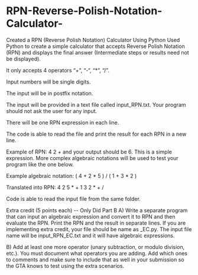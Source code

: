 # RPN-Reverse-Polish-Notation-Calculator-
Created a RPN (Reverse Polish Notation) Calculator Using Python
Used Python to create a simple calculator that accepts Reverse Polish Notation (RPN) and displays the final answer (Intermediate steps or results need not be displayed).

It only accepts 4 operators “+”, “-“, “*”, “/”.

Input numbers will be single digits.

The input will be in postfix notation.

The input will be provided in a text file called input_RPN.txt. Your program should not ask the user for any input.

There will be one RPN expression in each line.

The code is able to read the file and print the result for each RPN in a new line. 

Example of RPN: 4 2 + and your output should be 6. This is a simple expression. More complex algebraic notations will be used to test your program like the one below. 

Example algebraic notation: ( 4 + 2 * 5 ) / ( 1 + 3 * 2 )

Translated into RPN: 4 2 5 * + 1 3 2 * + /

Code is able to read the input file from the same folder.

Extra credit (5 points each) -- Only Did Part B
A) Write a separate program that can input an algebraic expression and convert it to RPN and then evaluate the RPN. Print the RPN and the result in separate lines. If you are implementing extra credit, your file should be name as <netid>_EC.py. The input file name will be input_RPN_EC.txt and it will have algebraic expressions.
  
B) Add at least one more operator (unary subtraction, or modulo division, etc.). You must document what operators you are adding. Add which ones to comments and make sure to include that as well in your submission so the GTA knows to test using the extra scenarios.
